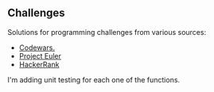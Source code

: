 ## Challenges

Solutions for programming challenges from various sources:

- [Codewars.](https://www.codewars.com/users/mlc-d)
- [Project Euler](https://projecteuler.net)
- [HackerRank](https://www.hackerrank.com/)

I'm adding unit testing for each one of the functions.
